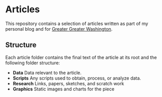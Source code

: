 # Articles

This repository contains a selection of articles written as part of my personal blog and for [Greater Greater Washington](https://ggwash.org/).

## Structure

Each article folder contains the final text of the article at its root and the following folder structure:

- **Data** Data relevant to the article.
- **Scripts** Any scripts used to obtain, process, or analyze data.
- **Research** Links, papers, sketches, and scratch work
- **Graphics** Static images and charts for the piece
